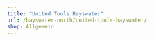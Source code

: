 ```yaml
---
title: "United Tools Bayswater"
url: /bayswater-north/united-tools-bayswater/
shop: Allgemein
---
```

